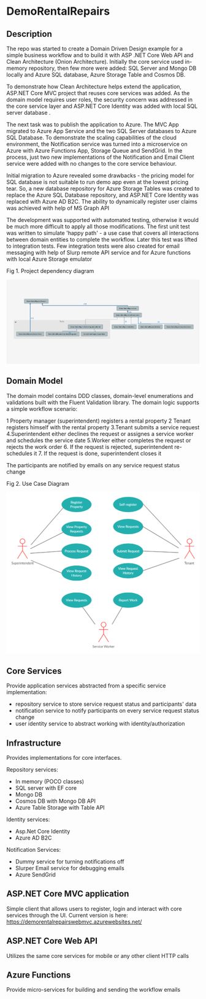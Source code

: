 # DemoRentalRepairs

## Description

The repo was started to create a Domain Driven Design example for a simple business workflow and to build it   with ASP .NET Core Web API and Clean Architecture (Onion Architecture). Initially the core service used in-memory repository, then few more were added:  SQL Server and Mongo DB locally and Azure SQL database, Azure Storage Table and Cosmos DB.  

To demonstrate how Clean Architecture helps extend the application, ASP.NET Core MVC project that reuses core services was added. As the domain model requires user roles, the security concern was addressed in the core service layer and ASP.NET Core Identity was added with local SQL server database .

The next task was to publish the application to Azure. The MVC App migrated to Azure App Service and the two SQL Server databases to Azure SQL Database.  To demonstrate the scaling capabilities of the cloud environment, the Notification service was turned into a microservice on Azure with Azure Functions App, Storage Queue and SendGrid. In the process, just two new implementations of the Notification and Email Client service were added with no changes to the core service behaviour.  

Initial migration to Azure revealed some drawbacks - the pricing model for SQL database is not suitable to run demo app even at the lowest pricing tear. So, a new database repository for Azure Storage Tables was created to replace the Azure SQL Database repository, and ASP.NET Core Identity was replaced with Azure AD B2C. The ability to dynamically register user claims was achieved with help of MS Graph API

The development was supported with automated testing, otherwise it would be much more difficult to apply all those modifications. The first unit test was written to simulate 'happy path' - a use case that covers all interactions between domain entities to complete the workflow. Later this test was lifted to integration tests. Few integration tests were also created for email messaging with help of Slurp remote API service and for Azure functions with local Azure Storage emulator

Fig 1. Project dependency diagram

![alt text](https://github.com/akhmelevtsov/DemoRentalRepairsWebAPI/blob/master/Dependencies%20Graph.png?raw=true)

## Domain Model

The domain model contains DDD classes, domain-level enumerations and validations built with the Fluent Validation library.
The domain logic supports a simple workflow scenario:

1 Property manager (superintendent) registers a rental property 
2 Tenant registers himself with the rental property
3.Tenant submits a service request 
4.Superintendent either declines the request or assignes a service worker and schedules the service date
5.Worker either completes the request or rejects the work order
6. If the request is rejected, superintendent re-schedules it 
7. If the request is done, superintendent closes it

The participants are notified by emails on any service request status change

Fig 2. Use Case Diagram

![alt text](https://github.com/akhmelevtsov/DemoRentalRepairsWebAPI/blob/master/Use%20Case%20Diagram.png?raw=true)

## Core Services

Provide application services abstracted from a specific service implementation: 

 - repository service to store service request status and participants' data
 - notification service to notify participants on every service request status change
 - user identity service to abstract working with identity/authorization

## Infrastructure 

Provides implementations for core interfaces.

Repository services:
- In memory (POCO classes)
- SQL server with EF core 
- Mongo DB 
- Cosmos DB with Mongo DB API
- Azure Table Storage with Table API

Identity services:

- Asp.Net Core Identity 
- Azure AD B2C 

Notification Services:

- Dummy service for turning notifications off
- Slurper Email service for debugging emails
- Azure SendGrid 



## ASP.NET Core MVC application

Simple client that allows users to register, login and interact with core services through the UI. 
Current version is here: https://demorentalrepairswebmvc.azurewebsites.net/

## ASP.NET Core Web API

Utilizes the same core services for mobile or any other client HTTP calls

## Azure Functions

Provide micro-services for building and sending the workflow emails 




